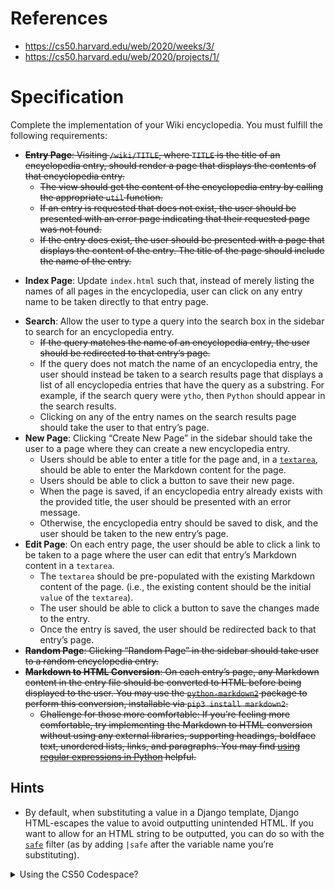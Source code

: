 # References
- https://cs50.harvard.edu/web/2020/weeks/3/
- https://cs50.harvard.edu/web/2020/projects/1/
# Specification
<p>Complete the implementation of your Wiki encyclopedia. You must fulfill the following requirements:</p>

<ul>
  <del><li data-marker="*"><strong>Entry Page</strong>: Visiting <code class="language-plaintext highlighter-rouge">/wiki/TITLE</code>, where <code class="language-plaintext highlighter-rouge">TITLE</code> is the title of an encyclopedia entry, should render a page that displays the contents of that encyclopedia entry.
    <ul>
      <del><li data-marker="*">The view should get the content of the encyclopedia entry by calling the appropriate <code class="language-plaintext highlighter-rouge">util</code> function.</li></del>
      <del><li data-marker="*">If an entry is requested that does not exist, the user should be presented with an error page indicating that their requested page was not found.</li></del>
      <del><li data-marker="*">If the entry does exist, the user should be presented with a page that displays the content of the entry. The title of the page should include the name of the entry.</li></del>
    </ul>
  </li></del>
  
  <del><li data-marker="*"><strong>Index Page</strong>: Update <code class="language-plaintext highlighter-rouge">index.html</code> such that, instead of merely listing the names of all pages in the encyclopedia, user can click on any entry name to be taken directly to that entry page.</li></del>
  <li data-marker="*"><strong>Search</strong>: Allow the user to type a query into the search box in the sidebar to search for an encyclopedia entry.
    <ul>
      <del><li data-marker="*">If the query matches the name of an encyclopedia entry, the user should be redirected to that entry’s page.</li></del>
      <li data-marker="*">If the query does not match the name of an encyclopedia entry, the user should instead be taken to a search results page that displays a list of all encyclopedia entries that have the query as a substring. For example, if the search query were <code class="language-plaintext highlighter-rouge">ytho</code>, then <code class="language-plaintext highlighter-rouge">Python</code> should appear in the search results.</li>
      <li data-marker="*">Clicking on any of the entry names on the search results page should take the user to that entry’s page.</li>
    </ul>
  </li>
  <li data-marker="*"><strong>New Page</strong>: Clicking “Create New Page” in the sidebar should take the user to a page where they can create a new encyclopedia entry.
    <ul>
      <li data-marker="*">Users should be able to enter a title for the page and, in a <a href="https://www.w3schools.com/tags/tag_textarea.asp"><code class="language-plaintext highlighter-rouge">textarea</code></a>, should be able to enter the Markdown content for the page.</li>
      <li data-marker="*">Users should be able to click a button to save their new page.</li>
      <li data-marker="*">When the page is saved, if an encyclopedia entry already exists with the provided title, the user should be presented with an error message.</li>
      <li data-marker="*">Otherwise, the encyclopedia entry should be saved to disk, and the user should be taken to the new entry’s page.</li>
    </ul>
  </li>
  <li data-marker="*"><strong>Edit Page</strong>: On each entry page, the user should be able to click a link to be taken to a page where the user can edit that entry’s Markdown content in a <code class="language-plaintext highlighter-rouge">textarea</code>.
    <ul>
      <li data-marker="*">The <code class="language-plaintext highlighter-rouge">textarea</code> should be pre-populated with the existing Markdown content of the page. (i.e., the existing content should be the initial <code class="language-plaintext highlighter-rouge">value</code> of the <code class="language-plaintext highlighter-rouge">textarea</code>).</li>
      <li data-marker="*">The user should be able to click a button to save the changes made to the entry.</li>
      <li data-marker="*">Once the entry is saved, the user should be redirected back to that entry’s page.</li>
    </ul>
  </li>
  <del><li data-marker="*"><strong>Random Page</strong>: Clicking “Random Page” in the sidebar should take user to a random encyclopedia entry.</li></del>
  <del><li data-marker="*"><strong>Markdown to HTML Conversion</strong>: On each entry’s page, any Markdown content in the entry file should be converted to HTML before being displayed to the user. You may use the <a href="https://github.com/trentm/python-markdown2"><code class="language-plaintext highlighter-rouge">python-markdown2</code></a> package to perform this conversion, installable via <code class="language-plaintext highlighter-rouge">pip3 install markdown2</code>.
    <ul>
      <li data-marker="*">Challenge for those more comfortable: If you’re feeling more comfortable, try implementing the Markdown to HTML conversion without using any external libraries, supporting headings, boldface text, unordered lists, links, and paragraphs. You may find <a href="https://docs.python.org/3/howto/regex.html">using regular expressions in Python</a> helpful.</li>
    </ul>
  </li></del>
</ul>

<h2 id="hints">Hints</h2>

<ul>
  <li data-marker="*">By default, when substituting a value in a Django template, Django HTML-escapes the value to avoid outputting unintended HTML. If you want to allow for an HTML string to be outputted, you can do so with the <a href="https://docs.djangoproject.com/en/4.0/ref/templates/builtins/#safe"><code class="language-plaintext highlighter-rouge">safe</code></a> filter (as by adding <code class="language-plaintext highlighter-rouge">|safe</code> after the variable name you’re substituting).</li>
</ul>

<details><summary>Using the CS50 Codespace?</summary><p>If you are using the CS50 Codespace and encounter the 403 - CSRF Origin checking error message when trying to submit a form, you will need to update your project’s <code class="language-plaintext highlighter-rouge">settings.py</code> to add the following line:</p>
